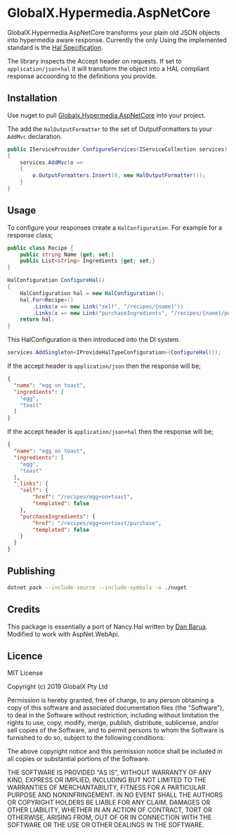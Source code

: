 # GlobalX.Hypermedia.AspNetCore

GlobalX.Hypermedia.AspNetCore transforms your plain old JSON objects into hypermedia aware response. Currently the only
Using the implemented standard is the [Hal Specification](http://stateless.co/hal_specification.html).

The library inspects the Accept header on requests. If set to `application/json+hal` it will transform the object into
a HAL compliant response accoording to the definitions you provide.

## Installation

Use nuget to pull [Globalx.Hypermedia.AspNetCore](https://www.nuget.org/packages/Globalx.Hypermedia.AspNetCore/) into 
your project.

The add the `HalOutputFormatter` to the set of OutputFormatters to your `AddMvc` declaration.

```c#
public IServiceProvider ConfigureServices(IServiceCollection services)
{
    services.AddMvc(o =>
    {
        o.OutputFormatters.Insert(0, new HalOutputFormatter());   
    }
} 
```

## Usage

To configure your responses create a `HalConfiguration`. For example for a response class;

```c#
public class Recipe {
    public string Name {get; set;}
    public List<string> Ingredients {get; set;}
}
```



```c#
HalConfiguration ConfigureHal()
{
    HalConfiguration hal = new HalConfiguration();
    hal.For<Recipe>()
        .Links(x => new Link("self", "/recipes/{name}"))
        .Links(x => new Link("purchaseIngredients", "/recipes/{name}/purchase"))
    return hal;
}
```

This HalConfiguration is then introduced into the DI system.

```c#
services.AddSingleton<IProvideHalTypeConfiguration>(ConfigureHal());
```

If the accept header is `application/json` then the response will be;

```json
{
  "name": "egg on toast",
  "ingredients": [
    "egg",
    "toast"
  ]
}

```

If the accept header is `application/json+hal` then the response will be;


```json
{
  "name": "egg on toast",
  "ingredients": [
    "egg",
    "toast"
  ],
  "_links": {
    "self": {
        "href": "/recipes/egg+on+toast",
        "templated": false
    },
    "purchaseIngredients": {
        "href": "/recipes/egg+on+toast/purchase",
        "templated": false
    }
  }
}

```

## Publishing

```bash
dotnet pack --include-source --include-symbols -o ./nuget
```


## Credits

This package is essentially a port of Nancy.Hal written by [Dan Barua](https://github.com/danbarua). Modified to
work with AspNet.WebApi.

## Licence

MIT License

Copyright (c) 2019 GlobalX Pty Ltd

Permission is hereby granted, free of charge, to any person obtaining a copy
of this software and associated documentation files (the "Software"), to deal
in the Software without restriction, including without limitation the rights
to use, copy, modify, merge, publish, distribute, sublicense, and/or sell
copies of the Software, and to permit persons to whom the Software is
furnished to do so, subject to the following conditions:

The above copyright notice and this permission notice shall be included in all
copies or substantial portions of the Software.

THE SOFTWARE IS PROVIDED "AS IS", WITHOUT WARRANTY OF ANY KIND, EXPRESS OR
IMPLIED, INCLUDING BUT NOT LIMITED TO THE WARRANTIES OF MERCHANTABILITY,
FITNESS FOR A PARTICULAR PURPOSE AND NONINFRINGEMENT. IN NO EVENT SHALL THE
AUTHORS OR COPYRIGHT HOLDERS BE LIABLE FOR ANY CLAIM, DAMAGES OR OTHER
LIABILITY, WHETHER IN AN ACTION OF CONTRACT, TORT OR OTHERWISE, ARISING FROM,
OUT OF OR IN CONNECTION WITH THE SOFTWARE OR THE USE OR OTHER DEALINGS IN THE
SOFTWARE.

